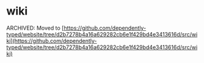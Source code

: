 # wiki

ARCHIVED: Moved to [https://github.com/dependently-typed/website/tree/d2b7278b4a16a629282cb6e1f429bd4e3413616d/src/wiki](https://github.com/dependently-typed/website/tree/d2b7278b4a16a629282cb6e1f429bd4e3413616d/src/wiki)
